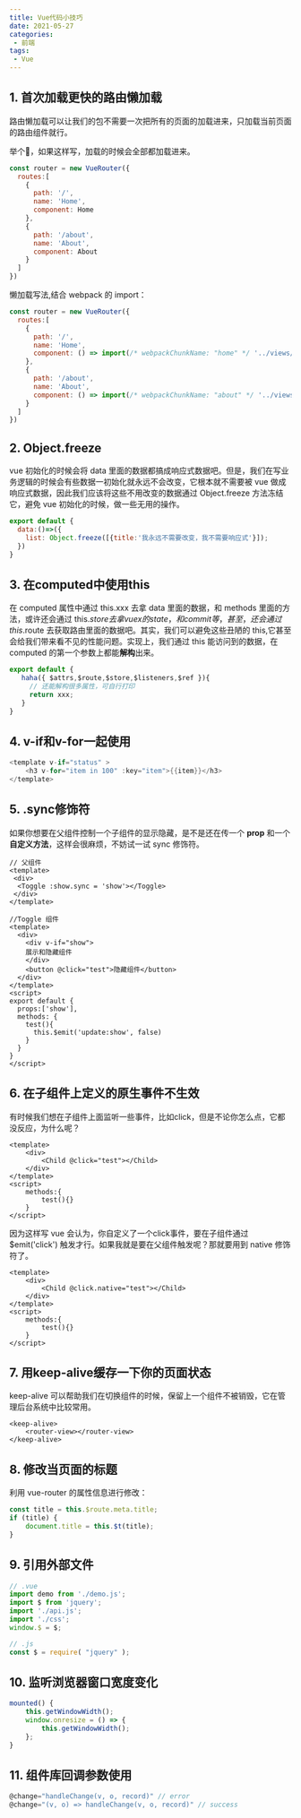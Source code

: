 ```yaml
---
title: Vue代码小技巧
date: 2021-05-27
categories:
 - 前端
tags:
 - Vue
---
```


<!-- more -->



## 1. 首次加载更快的路由懒加载

路由懒加载可以让我们的包不需要一次把所有的页面的加载进来，只加载当前页面的路由组件就行。

举个🌰，如果这样写，加载的时候会全部都加载进来。

```javascript
const router = new VueRouter({
  routes:[
    {
      path: '/',
      name: 'Home',
      component: Home
    },
    {
      path: '/about',
      name: 'About',
      component: About
    }
  ]
})
```

懒加载写法,结合 webpack 的 import：

```javascript
const router = new VueRouter({
  routes:[
    {
      path: '/',
      name: 'Home',
      component: () => import(/* webpackChunkName: "home" */ '../views/Home.vue')
    },
    {
      path: '/about',
      name: 'About',
      component: () => import(/* webpackChunkName: "about" */ '../views/About.vue')
    }
  ]
})
```



## 2. Object.freeze

vue 初始化的时候会将 data 里面的数据都搞成响应式数据吧。但是，我们在写业务逻辑的时候会有些数据一初始化就永远不会改变，它根本就不需要被 vue 做成响应式数据，因此我们应该将这些不用改变的数据通过 Object.freeze 方法冻结它，避免 vue 初始化的时候，做一些无用的操作。

```javascript
export default {
  data:()=>({
    list: Object.freeze([{title:'我永远不需要改变，我不需要响应式'}]);
  })
}
```



## 3. 在computed中使用this

在 computed 属性中通过 this.xxx 去拿 data 里面的数据，和 methods 里面的方法，或许还会通过 this.$store 去拿 vuex 的 state，和 commit 等，甚至，还会通过 this.$route 去获取路由里面的数据吧。其实，我们可以避免这些丑陋的 this,它甚至会给我们带来看不见的性能问题。实现上，我们通过 this 能访问到的数据，在 computed 的第一个参数上都能**解构**出来。

```javascript
export default {
   haha({ $attrs,$route,$store,$listeners,$ref }){
     // 还能解构很多属性，可自行打印
     return xxx;
   }
}
```



## 4. v-if和v-for一起使用

```java
<template v-if="status" >
	<h3 v-for="item in 100" :key="item">{{item}}</h3>
</template>
```



## 5.  .sync修饰符

如果你想要在父组件控制一个子组件的显示隐藏，是不是还在传一个 **prop** 和一个**自定义方法**，这样会很麻烦，不妨试一试 sync 修饰符。

```vue
// 父组件
<template>
 <div>
  <Toggle :show.sync = 'show'></Toggle>
 </div>
</template>

//Toggle 组件
<template>
  <div>
    <div v-if="show">
    展示和隐藏组件
  	</div>
  	<button @click="test">隐藏组件</button>
  </div>
</template>
<script>
export default {
  props:['show'],
  methods: {
    test(){
      this.$emit('update:show', false)
    }
  }
}
</script>
```



## 6. 在子组件上定义的原生事件不生效

有时候我们想在子组件上面监听一些事件，比如click，但是不论你怎么点，它都没反应，为什么呢？

```vue
<template>
    <div>
        <Child @click="test"></Child>
    </div>
</template>
<script>
    methods:{
        test(){}
    }
</script>
```

因为这样写 vue 会认为，你自定义了一个click事件，要在子组件通过 $emit('click') 触发才行。如果我就是要在父组件触发呢？那就要用到 native 修饰符了。

```vue
<template>
    <div>
        <Child @click.native="test"></Child>
    </div>
</template>
<script>
    methods:{
        test(){}
    }
</script>
```



## 7. 用keep-alive缓存一下你的页面状态

keep-alive 可以帮助我们在切换组件的时候，保留上一个组件不被销毁，它在管理后台系统中比较常用。

```vue
<keep-alive>
    <router-view></router-view>
</keep-alive>
```



## 8. 修改当页面的标题

利用 vue-router 的属性信息进行修改：

```javascript
const title = this.$route.meta.title;
if (title) {
	document.title = this.$t(title);
}
```



## 9. 引用外部文件

```javascript
// .vue
import demo from './demo.js';
import $ from 'jquery';
import './api.js';
import './css';
window.$ = $;

// .js
const $ = require( "jquery" );
```



## 10. 监听浏览器窗口宽度变化

```javascript
mounted() {
    this.getWindowWidth();
    window.onresize = () => {
        this.getWindowWidth();
    };
}
```



## 11. 组件库回调参数使用

```javascript
@change="handleChange(v, o, record)" // error
@change="(v, o) => handleChange(v, o, record)" // success
```

